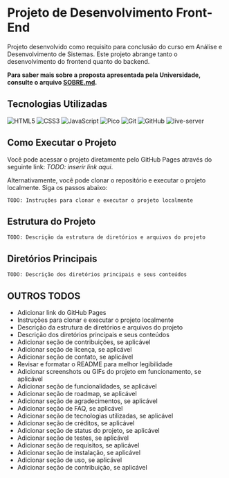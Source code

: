 # Projeto de Desenvolvimento Front-End

Projeto desenvolvido como requisito para conclusão do curso em Análise e Desenvolvimento de Sistemas. Este projeto abrange tanto o desenvolvimento do frontend quanto do backend.

__Para saber mais sobre a proposta apresentada pela Universidade, consulte o arquivo [SOBRE.md](SOBRE.md).__

## Tecnologias Utilizadas

![HTML5](https://img.shields.io/badge/HTML5-E34F26?style=for-the-badge&logo=html5&logoColor=white)
![CSS3](https://img.shields.io/badge/CSS3-1572B6?style=for-the-badge&logo=css3&logoColor=white)
![JavaScript](https://img.shields.io/badge/JavaScript-F7DF1E?style=for-the-badge&logo=javascript&logoColor=black)
![Pico](https://img.shields.io/badge/Pico-FF6F61?style=for-the-badge&logo=pico&logoColor=white)
![Git](https://img.shields.io/badge/Git-F05032?style=for-the-badge&logo=git&logoColor=white)
![GitHub](https://img.shields.io/badge/GitHub-181717?style=for-the-badge&logo=github&logoColor=white)
![live-server](https://img.shields.io/badge/live--server-F05032?style=for-the-badge&logo=git&logoColor=white)

## Como Executar o Projeto

Você pode acessar o projeto diretamente pelo GitHub Pages através do seguinte link: *TODO: inserir link aqui*.

Alternativamente, você pode clonar o repositório e executar o projeto localmente. Siga os passos abaixo:

    TODO: Instruções para clonar e executar o projeto localmente

## Estrutura do Projeto

    TODO: Descrição da estrutura de diretórios e arquivos do projeto

## Diretórios Principais

    TODO: Descrição dos diretórios principais e seus conteúdos

## OUTROS TODOS

- Adicionar link do GitHub Pages
- Instruções para clonar e executar o projeto localmente
- Descrição da estrutura de diretórios e arquivos do projeto
- Descrição dos diretórios principais e seus conteúdos
- Adicionar seção de contribuições, se aplicável
- Adicionar seção de licença, se aplicável
- Adicionar seção de contato, se aplicável
- Revisar e formatar o README para melhor legibilidade
- Adicionar screenshots ou GIFs do projeto em funcionamento, se aplicável
- Adicionar seção de funcionalidades, se aplicável
- Adicionar seção de roadmap, se aplicável
- Adicionar seção de agradecimentos, se aplicável
- Adicionar seção de FAQ, se aplicável
- Adicionar seção de tecnologias utilizadas, se aplicável
- Adicionar seção de créditos, se aplicável
- Adicionar seção de status do projeto, se aplicável
- Adicionar seção de testes, se aplicável
- Adicionar seção de requisitos, se aplicável
- Adicionar seção de instalação, se aplicável
- Adicionar seção de uso, se aplicável
- Adicionar seção de contribuição, se aplicável

